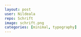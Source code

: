 ```yaml
---
layout: post
user: Nildeala
repo: Schrift
image: schrift.png
categories: [minimal, typography]
---
```


